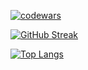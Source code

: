 [![codewars](https://www.codewars.com/users/rsschool_58dc9e404421225f/badges/large)](https://www.codewars.com/users/rsschool_58dc9e404421225f)

[![GitHub Streak](https://github-readme-streak-stats.herokuapp.com?user=ArtemEvgTitov&theme=gruvbox-duo&border_radius=9)](https://git.io/streak-stats)

[![Top Langs](https://github-readme-stats.vercel.app/api/top-langs/?username=ArtemEvgTitov)](https://github.com/anuraghazra/github-readme-stats)



<!--
**ArtemEvgTitov/ArtemEvgTitov** is a ✨ _special_ ✨ repository because its `README.md` (this file) appears on your GitHub profile.

Here are some ideas to get you started:

- 🔭 I’m currently working on ...
- 🌱 I’m currently learning ...
- 👯 I’m looking to collaborate on ...
- 🤔 I’m looking for help with ...
- 💬 Ask me about ...
- 📫 How to reach me: ...
- 😄 Pronouns: ...
- ⚡ Fun fact: ...
-->
